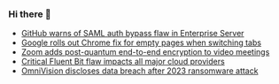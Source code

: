 ### Hi there 👋

<!--START_SECTION:feed-->
* [GitHub warns of SAML auth bypass flaw in Enterprise Server](https://www.bleepingcomputer.com/news/security/github-warns-of-saml-auth-bypass-flaw-in-enterprise-server/)
* [Google rolls out Chrome fix for empty pages when switching tabs](https://www.bleepingcomputer.com/news/google/google-rolls-out-chrome-fix-for-empty-pages-when-switching-tabs/)
* [Zoom adds post-quantum end-to-end encryption to video meetings](https://www.bleepingcomputer.com/news/security/zoom-adds-post-quantum-end-to-end-encryption-to-video-meetings/)
* [Critical Fluent Bit flaw impacts all major cloud providers](https://www.bleepingcomputer.com/news/security/critical-fluent-bit-flaw-impacts-all-major-cloud-providers/)
* [OmniVision discloses data breach after 2023 ransomware attack](https://www.bleepingcomputer.com/news/security/omnivision-discloses-data-breach-after-2023-ransomware-attack/)
<!--END_SECTION:feed-->

<!--
**frankenk/frankenk** is a ✨ _special_ ✨ repository because its `README.md` (this file) appears on your GitHub profile.

Here are some ideas to get you started:

- 🔭 I’m currently working on ...
- 🌱 I’m currently learning ...
- 👯 I’m looking to collaborate on ...
- 🤔 I’m looking for help with ...
- 💬 Ask me about ...
- 📫 How to reach me: ...
- 😄 Pronouns: ...
- ⚡ Fun fact: ...
-->



